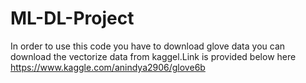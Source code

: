 # ML-DL-Project
In order to use this code you have to download glove data you can download the vectorize data from kaggel.Link is provided below here https://www.kaggle.com/anindya2906/glove6b
